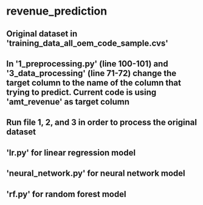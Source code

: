 # revenue_prediction

## Original dataset in 'training_data_all_oem_code_sample.cvs'

## In '1_preprocessing.py' (line 100-101) and '3_data_processing' (line 71-72) change the target column to the name of the column that trying to predict. Current code is using 'amt_revenue' as target column

## Run file 1, 2, and 3 in order to process the original dataset

## 'lr.py' for linear regression model 
## 'neural_network.py' for neural network model 
## 'rf.py' for random forest model 